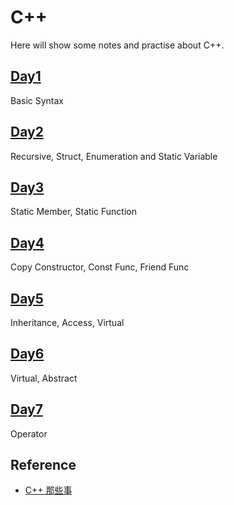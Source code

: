 # C++

Here will show some notes and practise about C++.

## [Day1](./Day1)

Basic Syntax

## [Day2](./Day2)

Recursive, Struct, Enumeration and Static Variable

## [Day3](./Day3)

Static Member, Static Function

## [Day4](./Day4)

Copy Constructor, Const Func, Friend Func

## [Day5](./Day5/)

Inheritance, Access, Virtual

## [Day6](./Day6/)

Virtual, Abstract

## [Day7](./Day7/)

Operator

## Reference

- [C++ 那些事](https://github.com/Light-City/CPlusPlusThings/tree/master)
